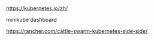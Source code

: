 ###
https://kubernetes.io/zh/

minikube dashboard

https://rancher.com/cattle-swarm-kubernetes-side-side/

